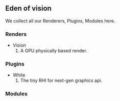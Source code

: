 ## Eden of vision
We collect all our Renderers, Plugins, Modules here.
### Renders
- Vision 
  1. A GPU physically based render.
  
### Plugins
- White
  1. The tiny RHI for next-gen graphics api.
  
### Modules
